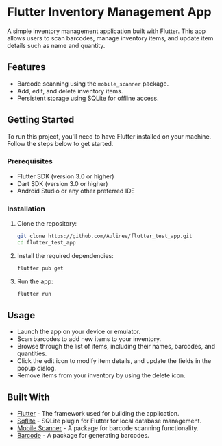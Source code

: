 # Flutter Inventory Management App

A simple inventory management application built with Flutter. This app allows users to scan barcodes, manage inventory items, and update item details such as name and quantity.

## Features

- Barcode scanning using the `mobile_scanner` package.
- Add, edit, and delete inventory items.
- Persistent storage using SQLite for offline access.

## Getting Started

To run this project, you'll need to have Flutter installed on your machine. Follow the steps below to get started.

### Prerequisites

- Flutter SDK (version 3.0 or higher)
- Dart SDK (version 3.0 or higher)
- Android Studio or any other preferred IDE

### Installation

1. Clone the repository:

   ```bash
   git clone https://github.com/Aulinee/flutter_test_app.git
   cd flutter_test_app
   
2. Install the required dependencies:
   ```bash
   flutter pub get
   
3. Run the app:
   ```bash
   flutter run

## Usage

- Launch the app on your device or emulator.
- Scan barcodes to add new items to your inventory.
- Browse through the list of items, including their names, barcodes, and quantities.
- Click the edit icon to modify item details, and update the fields in the popup dialog.
- Remove items from your inventory by using the delete icon.

## Built With

- [Flutter](https://flutter.dev/) - The framework used for building the application.
- [Sqflite](https://pub.dev/packages/sqflite) - SQLite plugin for Flutter for local database management.
- [Mobile Scanner](https://pub.dev/packages/mobile_scanner) - A package for barcode scanning functionality.
- [Barcode](https://pub.dev/packages/barcode) - A package for generating barcodes.
